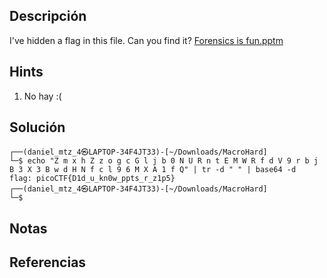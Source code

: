 ## Descripción 
I've hidden a flag in this file. Can you find it? [Forensics is fun.pptm](https://mercury.picoctf.net/static/9a7436948cc502e9cacf5bc84d2cccb5/Forensics%20is%20fun.pptm)
## Hints
1.  No hay :(
## Solución
```
┌──(daniel_mtz_4㉿LAPTOP-34F4JT33)-[~/Downloads/MacroHard]
└─$ echo "Z m x h Z z o g c G l j b 0 N U R n t E M W R f d V 9 r b j B 3 X 3 B w d H N f c l 9 6 M X A 1 f Q" | tr -d " " | base64 -d
flag: picoCTF{D1d_u_kn0w_ppts_r_z1p5}
┌──(daniel_mtz_4㉿LAPTOP-34F4JT33)-[~/Downloads/MacroHard]
└─$ 

```
## Notas

## Referencias
